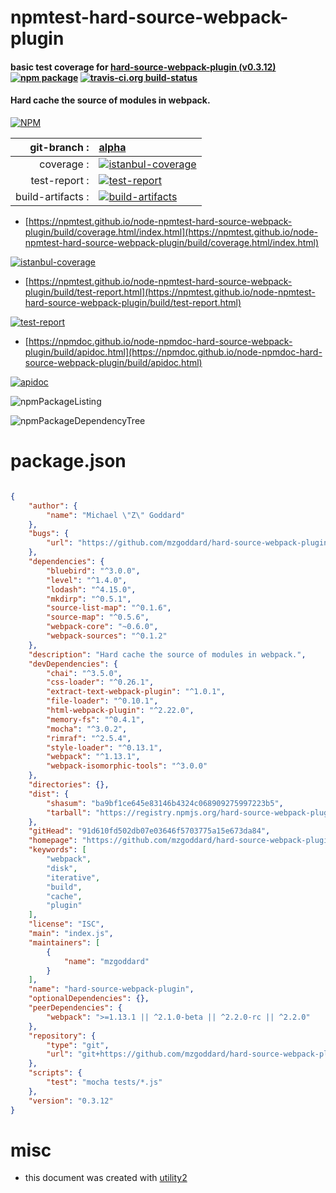 # npmtest-hard-source-webpack-plugin

#### basic test coverage for  [hard-source-webpack-plugin (v0.3.12)](https://github.com/mzgoddard/hard-source-webpack-plugin#readme)  [![npm package](https://img.shields.io/npm/v/npmtest-hard-source-webpack-plugin.svg?style=flat-square)](https://www.npmjs.org/package/npmtest-hard-source-webpack-plugin) [![travis-ci.org build-status](https://api.travis-ci.org/npmtest/node-npmtest-hard-source-webpack-plugin.svg)](https://travis-ci.org/npmtest/node-npmtest-hard-source-webpack-plugin)

#### Hard cache the source of modules in webpack.

[![NPM](https://nodei.co/npm/hard-source-webpack-plugin.png?downloads=true&downloadRank=true&stars=true)](https://www.npmjs.com/package/hard-source-webpack-plugin)

| git-branch : | [alpha](https://github.com/npmtest/node-npmtest-hard-source-webpack-plugin/tree/alpha)|
|--:|:--|
| coverage : | [![istanbul-coverage](https://npmtest.github.io/node-npmtest-hard-source-webpack-plugin/build/coverage.badge.svg)](https://npmtest.github.io/node-npmtest-hard-source-webpack-plugin/build/coverage.html/index.html)|
| test-report : | [![test-report](https://npmtest.github.io/node-npmtest-hard-source-webpack-plugin/build/test-report.badge.svg)](https://npmtest.github.io/node-npmtest-hard-source-webpack-plugin/build/test-report.html)|
| build-artifacts : | [![build-artifacts](https://npmtest.github.io/node-npmtest-hard-source-webpack-plugin/glyphicons_144_folder_open.png)](https://github.com/npmtest/node-npmtest-hard-source-webpack-plugin/tree/gh-pages/build)|

- [https://npmtest.github.io/node-npmtest-hard-source-webpack-plugin/build/coverage.html/index.html](https://npmtest.github.io/node-npmtest-hard-source-webpack-plugin/build/coverage.html/index.html)

[![istanbul-coverage](https://npmtest.github.io/node-npmtest-hard-source-webpack-plugin/build/screenCapture.buildCi.browser.%252Ftmp%252Fbuild%252Fcoverage.lib.html.png)](https://npmtest.github.io/node-npmtest-hard-source-webpack-plugin/build/coverage.html/index.html)

- [https://npmtest.github.io/node-npmtest-hard-source-webpack-plugin/build/test-report.html](https://npmtest.github.io/node-npmtest-hard-source-webpack-plugin/build/test-report.html)

[![test-report](https://npmtest.github.io/node-npmtest-hard-source-webpack-plugin/build/screenCapture.buildCi.browser.%252Ftmp%252Fbuild%252Ftest-report.html.png)](https://npmtest.github.io/node-npmtest-hard-source-webpack-plugin/build/test-report.html)

- [https://npmdoc.github.io/node-npmdoc-hard-source-webpack-plugin/build/apidoc.html](https://npmdoc.github.io/node-npmdoc-hard-source-webpack-plugin/build/apidoc.html)

[![apidoc](https://npmdoc.github.io/node-npmdoc-hard-source-webpack-plugin/build/screenCapture.buildCi.browser.%252Ftmp%252Fbuild%252Fapidoc.html.png)](https://npmdoc.github.io/node-npmdoc-hard-source-webpack-plugin/build/apidoc.html)

![npmPackageListing](https://npmtest.github.io/node-npmtest-hard-source-webpack-plugin/build/screenCapture.npmPackageListing.svg)

![npmPackageDependencyTree](https://npmtest.github.io/node-npmtest-hard-source-webpack-plugin/build/screenCapture.npmPackageDependencyTree.svg)



# package.json

```json

{
    "author": {
        "name": "Michael \"Z\" Goddard"
    },
    "bugs": {
        "url": "https://github.com/mzgoddard/hard-source-webpack-plugin/issues"
    },
    "dependencies": {
        "bluebird": "^3.0.0",
        "level": "^1.4.0",
        "lodash": "^4.15.0",
        "mkdirp": "^0.5.1",
        "source-list-map": "^0.1.6",
        "source-map": "^0.5.6",
        "webpack-core": "~0.6.0",
        "webpack-sources": "^0.1.2"
    },
    "description": "Hard cache the source of modules in webpack.",
    "devDependencies": {
        "chai": "^3.5.0",
        "css-loader": "^0.26.1",
        "extract-text-webpack-plugin": "^1.0.1",
        "file-loader": "^0.10.1",
        "html-webpack-plugin": "^2.22.0",
        "memory-fs": "^0.4.1",
        "mocha": "^3.0.2",
        "rimraf": "^2.5.4",
        "style-loader": "^0.13.1",
        "webpack": "^1.13.1",
        "webpack-isomorphic-tools": "^3.0.0"
    },
    "directories": {},
    "dist": {
        "shasum": "ba9bf1ce645e83146b4324c068909275997223b5",
        "tarball": "https://registry.npmjs.org/hard-source-webpack-plugin/-/hard-source-webpack-plugin-0.3.12.tgz"
    },
    "gitHead": "91d610fd502db07e03646f5703775a15e673da84",
    "homepage": "https://github.com/mzgoddard/hard-source-webpack-plugin#readme",
    "keywords": [
        "webpack",
        "disk",
        "iterative",
        "build",
        "cache",
        "plugin"
    ],
    "license": "ISC",
    "main": "index.js",
    "maintainers": [
        {
            "name": "mzgoddard"
        }
    ],
    "name": "hard-source-webpack-plugin",
    "optionalDependencies": {},
    "peerDependencies": {
        "webpack": ">=1.13.1 || ^2.1.0-beta || ^2.2.0-rc || ^2.2.0"
    },
    "repository": {
        "type": "git",
        "url": "git+https://github.com/mzgoddard/hard-source-webpack-plugin.git"
    },
    "scripts": {
        "test": "mocha tests/*.js"
    },
    "version": "0.3.12"
}
```



# misc
- this document was created with [utility2](https://github.com/kaizhu256/node-utility2)
